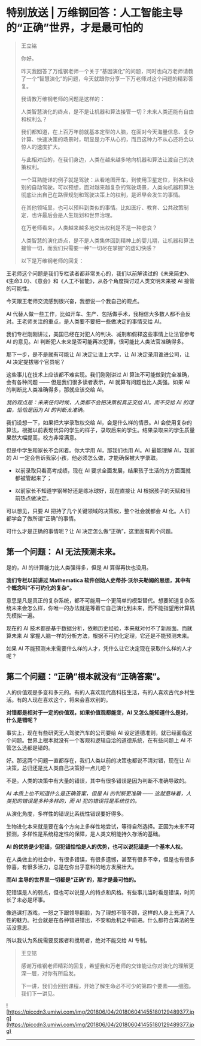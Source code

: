 # 特别放送 | 万维钢回答：人工智能主导的“正确”世界，才是最可怕的

> 王立铭
> 
> 你好。
> 
> 昨天我回答了万维钢老师一个关于“基因演化”的问题，同时也向万老师请教了一个“智慧演化”的问题，今天就跟你分享一下万老师对这个问题的精彩答复。
> 
> 我请教万维钢老师的问题是这样的：
> 
> 人类智慧演化的终点，是不是让机器和算法接管一切？未来人类还能有自由和权利么？
> 
> 我们都知道，在上百万年前就基本定型的人脑，在面对今天海量信息、复杂计算、快速决策的场景时，明显是力不从心的，而且这种力不从心还将会以惊人的速度扩大。
> 
> 与此相对应的，在我们身边，人类在越来越多地向机器和算法让渡自己的决策权利。
> 
> 一个耳熟能详的例子就是驾驶：从看地图开车，到使用卫星定位，到各种级别的自动驾驶。可以预想，面对越来越复杂的驾驶场景，人类向机器和算法彻底让出自己在路径规划和驾驶决策上的权利，是迟早会发生的事情。
> 
> 在其他领域里，也可以预料到类似的事情。比如医疗、教育、公共政策制定，也许最后会是人生规划和世界治理。
> 
> 在万老师看来，人类越来越多地交出权利是不是一种悲哀？
> 
> 人类智慧的演化终点，是不是人类集体回到精神上的婴儿期，让机器和算法接管一切，而我们只需要一种“一切尽在掌握”的虚幻快感？
> 
> 以下是万维钢老师的回复：

王老师这个问题是我们专栏读者都非常关心的，我们以前解读过的《未来简史》、《生命3.0》、《意会》和《人工不智能》，从各个角度探讨过人类文明未来被 AI 接管的可能性。

今天跟王老师交流感到很兴奋，我想说一个我自己的观点。

AI 代替人做一些工作，比如开车、生产、包括做手术，我相信大多数人都不会反对。王老师关注的重点，是人类要不要把一些做决定的事情交给 AI。

我们专栏刚刚讲过，美国已经在对犯人的判决、减刑和假释这些事情上让法官参考 AI 的意见。AI 判断犯人未来是否可能再次犯罪，很可能比人类法官准确得多。

那下一步，是不是就有可能让 AI 决定让谁上大学，让 AI 决定录用谁进公司，让 AI 决定提拔哪个官员呢？

这些事儿在技术上应该都不难实现。我们刚刚讲过 AI 算法不可能做到完全准确，会有各种问题 —— 但是我们很多读者表示，AI 就算有问题也比人类强。如果 AI 的判断比人类准确得多，那就应该交给 AI。

 *我的观点是：未来任何时候，人类都不会把决策权真正交给 AI。而不交给 AI 的理由，恰恰是因为 AI 的判断太准确。*

我们设想一下，如果把大学录取权交给 AI，会是什么样的情景。AI 会使用复杂的算法，根据以前表现优异的学生的样子，录取后来的学生。结果录取来的学生质量果然大幅提高，校方非常满意。

但是中学生和家长不会闲着。你大学用 AI，那我们也用 AI。AI 最能理解 AI，我家的 AI 一定会告诉我家小孩，他必须怎么做，才能确保被大学录取。

* 以前录取只看高考成绩，现在 AI 要求全面发展，结果孩子生活的方方面面就都被管起来了；

* 以前家长不知道学钢琴好还是练冰球好，现在直接让 AI 根据孩子的天赋和当前热点做决定。

可以想见，只要 AI 把持了几个关键领域的决策权，整个社会就都会 AI 化。人们都学会了做所谓“正确”的事情。

可什么才是正确的事情呢？让 AI 决定怎么做“正确”，这里面有两个问题。

## 第一个问题： AI 无法预测未来。

是的，AI 的计算能力比人类强得多，但是 AI 算得再快也没用。

 **我们专栏以前讲过 Mathematica 软件创始人史蒂芬·沃尔夫勒姆的思想，其中有个概念叫“不可约化的复杂”。**

意思是凡是真正的复杂系统，都不可能用一个更简单的模型替代。想要知道复杂系统未来会怎么样，你唯一的办法就是等着它自己演化到未来，而不能指望用计算机先模拟一遍。

现在的 AI 技术都是基于数据分析，依赖历史经验，本来就对付不了新局面。而就算未来 AI 掌握人脑一样的分析方法，根据不可约化定理，它还是不能预测未来。

如果 AI 不能预测未来需要什么样的人才，凭什么让它决定现在录取什么样的人才呢？

## 第二个问题：“正确”根本就没有“正确答案”。

人的价值观是多变和多元的。有的人喜欢现代高科技生活，有的人喜欢古代乡村生活。有的人现在喜欢这个，将来会喜欢别的。

 **对错都是相对于一定的价值观，如果价值观都能变，AI 又怎么能知道什么是对，什么是错呢？**

事实上，现在有些研究无人驾驶汽车的公司要给 AI 设定道德准则，就已经面临这个问题。世界上根本就没有一个客观和逻辑自洽的道德系统，在有些问题上 AI 不管怎么选都是错的。

好。那这两个问题一直都存在，我们人类以前的决策也都说不清对错，现在让 AI 决策，总归还是比人类自己决策好一点儿吧？

不是。人类的决策中有大量的错误，其中有很多错误是因为判断不准确导致的。

 *AI 本质上也不知道什么是正确答案，但是 AI 的判断更准确 —— 这就意味着，人类犯的错误是多种多样的，而 AI 犯的错误将是系统性的。*

从演化角度，多样性的错误比系统性错误要好得多。

生物进化本来就是要在各个方向上多样性地尝试，等待自然选择。正因为未来不可预测，多样性是系统稳定性的保障，是人类文明能持久存活的基础。

 **AI 的优势是少犯错，但犯错恰恰是人的优势，也可以说犯错是一个基本人权。**

在人类做主的社会中，有很多错误，有很多遗憾，甚至有很多不幸，但是也有很多惊喜，有很多活力，总是在你出乎意料的地方发展壮大。

 **而AI 主导的世界里一切都是“正确”的，那才是最可怕的。**

犯错误是人的弱点，但也可以说是人的特点和风格。有些事儿当时看是错误，时间长了未必是坏事。

像逃课打游戏，一怒之下跟领导翻脸，为了理想不管不顾，这样的人身上充满了人性的魅力。社会就是在各种错进错出，不安和危机之中前进。什么都符合算法的生活没意思。

所以我认为系统需要反叛者和搅局者，绝对不能交给 AI 专制。

> 王立铭
> 
> 感谢万维钢老师精彩的回复，希望我和万老师的交锋能让你对演化的理解更深一层，对你有所启发。
> 
> 下一讲，我们会回到课程，开始了解生命必不可少的第四个要素——细胞。我们下一讲见。

![https://piccdn3.umiwi.com/img/201806/04/201806041455180129489377.jpg](https://piccdn3.umiwi.com/img/201806/04/201806041455180129489377.jpg)

---
